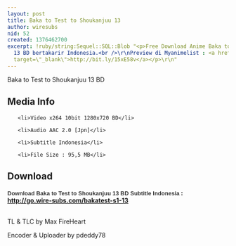 ```yaml
---
layout: post
title: Baka to Test to Shoukanjuu 13
author: wiresubs
nid: 52
created: 1376462700
excerpt: !ruby/string:Sequel::SQL::Blob "<p>Free Download Anime Baka to Test to Shoukanjuu
  13 BD bertakarir Indonesia.<br />\r\nPreview di Myanimelist : <a href=\"http://bit.ly/15xE58v\"
  target=\"_blank\">http://bit.ly/15xE58v</a></p>\r\n"
---
```

<p class="rtecenter">Baka to Test to Shoukanjuu 13 BD</p>

<h2>Media Info</h2>

<ul>
	<li>Video x264 10bit 1280x720 BD</li>
	<li>Audio AAC 2.0 [Jpn]</li>
	<li>Subtitle Indonesia</li>
	<li>File Size : 95,5 MB</li>
</ul>

<h2>Download</h2>

<p><strong><span style="background-color:rgb(255, 255, 255); color:rgb(51, 51, 51); font-family:sans-serif,arial,verdana,trebuchet ms; font-size:13px">Download Baka to Test to Shoukanjuu 13 BD Subtitle Indonesia</span><strong>&nbsp;: <a href="http://go.wire-subs.com/bakatest-s1-13" target="_blank">http://go.wire-subs.com/bakatest-s1-13</a></strong></strong><br />
<br />
TL &amp; TLC by Max FireHeart<br />
Encoder &amp; Uploader by pdeddy78</p>
